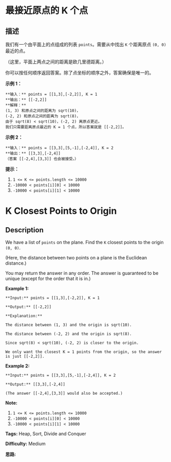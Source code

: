 # 最接近原点的 K 个点

## 描述

我们有一个由平面上的点组成的列表 `points`。需要从中找出 `K` 个距离原点 `(0, 0)` 最近的点。

（这里，平面上两点之间的距离是欧几里德距离。）

你可以按任何顺序返回答案。除了点坐标的顺序之外，答案确保是唯一的。



**示例 1：**

    
    
    **输入：** points = [[1,3],[-2,2]], K = 1
    **输出：** [[-2,2]]
    **解释：**
    (1, 3) 和原点之间的距离为 sqrt(10)，
    (-2, 2) 和原点之间的距离为 sqrt(8)，
    由于 sqrt(8) < sqrt(10)，(-2, 2) 离原点更近。
    我们只需要距离原点最近的 K = 1 个点，所以答案就是 [[-2,2]]。
    

**示例 2：**

    
    
    **输入：** points = [[3,3],[5,-1],[-2,4]], K = 2
    **输出：** [[3,3],[-2,4]]
    （答案 [[-2,4],[3,3]] 也会被接受。）
    



**提示：**

  1. `1 <= K <= points.length <= 10000`
  2. `-10000 < points[i][0] < 10000`
  3. `-10000 < points[i][1] < 10000`



# K Closest Points to Origin

## Description



We have a list of `points` on the plane.  Find the `K` closest points to the origin `(0, 0)`.

(Here, the distance between two points on a plane is the Euclidean distance.)

You may return the answer in any order.  The answer is guaranteed to be unique (except for the order that it is in.)



**Example 1:**

    
    
    **Input:** points = [[1,3],[-2,2]], K = 1
    **Output:** [[-2,2]]
    **Explanation:**
    The distance between (1, 3) and the origin is sqrt(10).
    The distance between (-2, 2) and the origin is sqrt(8).
    Since sqrt(8) < sqrt(10), (-2, 2) is closer to the origin.
    We only want the closest K = 1 points from the origin, so the answer is just [[-2,2]].
    

**Example 2:**

    
    
    **Input:** points = [[3,3],[5,-1],[-2,4]], K = 2
    **Output:** [[3,3],[-2,4]]
    (The answer [[-2,4],[3,3]] would also be accepted.)
    



**Note:**

  1. `1 <= K <= points.length <= 10000`
  2. `-10000 < points[i][0] < 10000`
  3. `-10000 < points[i][1] < 10000`


**Tags:** Heap, Sort, Divide and Conquer

**Difficulty:** Medium

**思路:**
